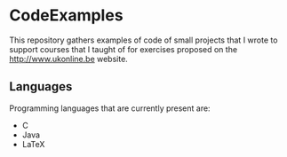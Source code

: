 # CodeExamples

This repository gathers examples of code of small projects that I wrote to support courses that I taught of for exercises proposed on the http://www.ukonline.be website.

## Languages

Programming languages that are currently present are:

- C
- Java
- LaTeX
